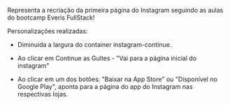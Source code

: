 Representa a recriação da primeira página do Instagram seguindo as aulas do bootcamp Everis FullStack!

 Personalizações realizadas:
  
  - Diminuida a largura do container instagram-continue.
  
  - Ao clicar em Continue as Gultes - "Vai para a página inicial do instagram"
  - Ao clicar em um dos botões: "Baixar na App Store" ou "Disponível no Google Play", aponta para a página do app do Instagram nas respectivas lojas.
